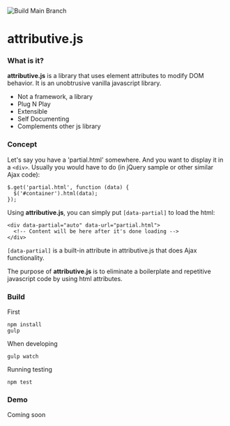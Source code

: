 ![Build Main Branch](https://github.com/bingzer/attributive.js/workflows/Build%20Main%20Branch/badge.svg)

# attributive.js

### What is it?
**attributive.js** is a library that uses element attributes to modify DOM behavior.
It is an unobtrusive vanilla javascript library.

* Not a framework, a library
* Plug N Play
* Extensible
* Self Documenting
* Complements other js library

### Concept
Let's say you have a 'partial.html' somewhere.
And you want to display it in a `<div>`.
Usually you would have to do (in jQuery sample or other similar Ajax code):
```
$.get('partial.html', function (data) {
  $('#container').html(data);
});
```
Using **attributive.js**, you can simply put `[data-partial]` to load the html:
```
<div data-partial="auto" data-url="partial.html">
  <!-- Content will be here after it's done loading -->
</div>
```
`[data-partial]` is a built-in attribute in attributive.js that does Ajax functionality.

The purpose of **attributive.js** is to eliminate a boilerplate and repetitive javascript code by using html attributes.

### Build
First

```
npm install
gulp
```

When developing
```
gulp watch
```

Running testing
```
npm test
```

### Demo
Coming soon
